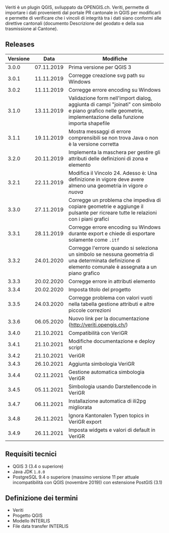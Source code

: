 Veriti è un plugin QGIS, sviluppato da OPENGIS.ch. Veriti, permette di
importare i dati provenienti dal portale PR cantonale in QGIS per
modificarli e permette di verificare che i vincoli di integrità tra i
dati siano conformi alle direttive cantonali (documento Descrizione del
geodato e della sua trasmissione al Cantone).

## Releases

| Versione | Data | Modifiche |
| --- | --- | --- |
| 3.0.0 | 07.11.2019 | Prima versione per QGIS 3 |
| 3.0.1 | 11.11.2019 | Corregge creazione svg path su Windows |
| 3.0.2 | 11.11.2019 | Corregge errore encoding su Windows |
| 3.1.0 | 13.11.2019 | Validazione form nell\'import dialog, aggiunta di campi \"joinati\" con simbolo e piano grafico nelle geometrie, implementazione della funzione importa shapefile |
| 3.1.1 | 19.11.2019 | Mostra messaggi di errore comprensibili se non trova Java o non è la versione corretta |
| 3.2.0 | 20.11.2019 | Implementa la maschera per gestire gli attributi delle definizioni di zona e elemento |
| 3.2.1 | 22.11.2019 | Modifica il Vincolo 24. Adesso è: Una definizione in vigore deve avere almeno una geometria in vigore *o nuova* |
| 3.3.0 | 27.11.2019 | Corregge un problema che impediva di copiare geometrie e aggiunge il pulsante per ricreare tutte le relazioni con i piani grafici |
| 3.3.1 | 28.11.2019 | Corregge errore encoding su Windows durante export e chiede di esportare solamente come `.itf` |
| 3.3.2 | 24.01.2020 | Corregge l\'errore quando si seleziona un simbolo se nessuna geometria di una determinata definizione di elemento comunale è assegnata a un piano grafico |
| 3.3.3 | 20.02.2020 | Corregge errore in attributi elemento |
| 3.3.4 | 20.02.2020 | Imposta titolo del progetto |
| 3.3.5 | 24.03.2020 | Corregge problema con valori vuoti nella tabella gestione attributi e altre piccole correzioni |
| 3.3.6 | 06.05.2020 | Nuovo link per la documentazione (<http://veriti.opengis.ch/>) |
| 3.4.0 | 21.10.2021 | Compatibilità con VeriGR |
| 3.4.1 | 21.10.2021 | Modifiche documentazione e deploy script |
| 3.4.2 | 21.10.2021 | VeriGR |
| 3.4.3 | 26.10.2021 | Aggiunta simbologia VeriGR |
| 3.4.4 | 02.11.2021 | Gestione automatica simbologia VeriGR |
| 3.4.5 | 05.11.2021 | Simbologia usando Darstellencode in VeriGR |
| 3.4.7 | 06.11.2021 | Installazione automatica di ili2pg migliorata |
| 3.4.8 | 26.11.2021 | Ignora Kantonalen Typen topics in VeriGR export |
| 3.4.9 | 26.11.2021 | Imposta widgets e valori di default in VeriGR |

## Requisiti tecnici

- QGIS 3 (3.4 o superiore)
- Java JDK `1.8.0`
- PostgreSQL 9.4 o superiore (massimo versione 11 per attuale
    incompatibilità con QGIS (novembre 2019)) con estensione PostGIS
    (3.1)

## Definizione dei termini

- Veriti
- Progetto QGIS
- Modello INTERLIS
- File data transfer INTERLIS